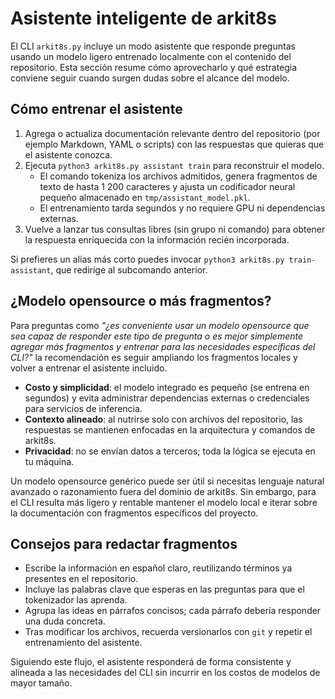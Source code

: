 # Asistente inteligente de arkit8s

El CLI `arkit8s.py` incluye un modo asistente que responde preguntas usando un modelo ligero
entrenado localmente con el contenido del repositorio. Esta sección resume cómo aprovecharlo y
qué estrategia conviene seguir cuando surgen dudas sobre el alcance del modelo.

## Cómo entrenar el asistente

1. Agrega o actualiza documentación relevante dentro del repositorio (por ejemplo Markdown,
   YAML o scripts) con las respuestas que quieras que el asistente conozca.
2. Ejecuta `python3 arkit8s.py assistant train` para reconstruir el modelo.
   - El comando tokeniza los archivos admitidos, genera fragmentos de texto de hasta 1 200
     caracteres y ajusta un codificador neural pequeño almacenado en `tmp/assistant_model.pkl`.
   - El entrenamiento tarda segundos y no requiere GPU ni dependencias externas.
3. Vuelve a lanzar tus consultas libres (sin grupo ni comando) para obtener la respuesta
   enriquecida con la información recién incorporada.

Si prefieres un alias más corto puedes invocar `python3 arkit8s.py train-assistant`, que
redirige al subcomando anterior.

## ¿Modelo opensource o más fragmentos?

Para preguntas como *"¿es conveniente usar un modelo opensource que sea capaz de responder este
tipo de pregunta o es mejor simplemente agregar más fragmentos y entrenar para las necesidades
específicas del CLI?"* la recomendación es seguir ampliando los fragmentos locales y volver a
entrenar el asistente incluido.

- **Costo y simplicidad**: el modelo integrado es pequeño (se entrena en segundos) y evita
  administrar dependencias externas o credenciales para servicios de inferencia.
- **Contexto alineado**: al nutrirse solo con archivos del repositorio, las respuestas se
  mantienen enfocadas en la arquitectura y comandos de arkit8s.
- **Privacidad**: no se envían datos a terceros; toda la lógica se ejecuta en tu máquina.

Un modelo opensource genérico puede ser útil si necesitas lenguaje natural avanzado o
razonamiento fuera del dominio de arkit8s. Sin embargo, para el CLI resulta más ligero y
rentable mantener el modelo local e iterar sobre la documentación con fragmentos específicos del
proyecto.

## Consejos para redactar fragmentos

- Escribe la información en español claro, reutilizando términos ya presentes en el repositorio.
- Incluye las palabras clave que esperas en las preguntas para que el tokenizador las aprenda.
- Agrupa las ideas en párrafos concisos; cada párrafo debería responder una duda concreta.
- Tras modificar los archivos, recuerda versionarlos con `git` y repetir el entrenamiento del
  asistente.

Siguiendo este flujo, el asistente responderá de forma consistente y alineada a las necesidades
del CLI sin incurrir en los costos de modelos de mayor tamaño.
